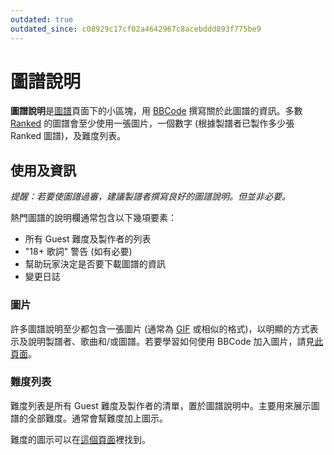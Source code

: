 ```yaml
---
outdated: true
outdated_since: c08929c17cf02a4642967c8acebddd893f775be9
---
```


# 圖譜說明

**圖譜說明**是[圖譜](/wiki/Beatmap)頁面下的小區塊，用 [BBCode](/wiki/BBCode) 撰寫關於此圖譜的資訊。多數 [Ranked](/wiki/Beatmap/Category#ranked) 的圖譜會至少使用一張圖片，一個數字 (根據製譜者已製作多少張 Ranked 圖譜)，及難度列表。

## 使用及資訊

*提醒：若要使圖譜過審，建議製譜者撰寫良好的圖譜說明。但並非必要。*

熱門圖譜的說明欄通常包含以下幾項要素：

- 所有 Guest 難度及製作者的列表
- "18+ 歌詞" 警告 (如有必要)
- 幫助玩家決定是否要下載圖譜的資訊
- 變更日誌

### 圖片

許多圖譜說明至少都包含一張圖片 (通常為 [GIF](https://zh.wikipedia.org/wiki/GIF "Wikipedia") 或相似的格式)，以明顯的方式表示及說明製譜者、歌曲和/或圖譜。若要學習如何使用 BBCode 加入圖片，請見[此頁面](/wiki/BBCode#image)。

### 難度列表

難度列表是所有 Guest 難度及製作者的清單，置於圖譜說明中。主要用來展示圖譜的全部難度。通常會幫難度加上圖示。

難度的圖示可以在[這個頁面](/wiki/Beatmap/Difficulty)裡找到。
